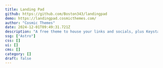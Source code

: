 ```yaml
---
title: Landing Pad
github: https://github.com/Boston343/landingpad
demo: https://landingpad.cosmicthemes.com/
author: "Cosmic Themes"
date: 2024-12-01T09:49:31.721Z
description: "A free theme to house your links and socials, plus Keystatic CMS integration for easy configuration"
ssg: ["Astro"]
css: []
ui: []
cms: []
category: []
draft: false
---
```


